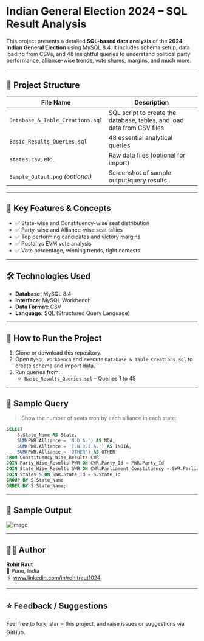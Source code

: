 
# Indian General Election 2024 – SQL Result Analysis

This project presents a detailed **SQL-based data analysis** of the **2024 Indian General Election** using MySQL 8.4. It includes schema setup, data loading from CSVs, and 48 insightful queries to understand political party performance, alliance-wise trends, vote shares, margins, and much more.

---

## 📁 Project Structure

| File Name                        | Description                                                               |
|----------------------------------|---------------------------------------------------------------------------|
| `Database_&_Table_Creations.sql` | SQL script to create the database, tables, and load data from CSV files   |
| `Basic_Results_Queries.sql`      | 48 essential analytical queries                                           |
| `states.csv`, etc.               | Raw data files (optional for import)                                      |
| `Sample_Output.png` *(optional)* | Screenshot of sample output/query results                                 |

---

## 🧠 Key Features & Concepts

- ✅ State-wise and Constituency-wise seat distribution
- ✅ Party-wise and Alliance-wise seat tallies
- ✅ Top performing candidates and victory margins
- ✅ Postal vs EVM vote analysis
- ✅ Vote percentage, winning trends, tight contests

---

## 🛠️ Technologies Used

- **Database:** MySQL 8.4
- **Interface:** MySQL Workbench
- **Data Format:** CSV
- **Language:** SQL (Structured Query Language)

---

## 🧾 How to Run the Project

1. Clone or download this repository.
2. Open `MySQL Workbench` and execute `Database_&_Table_Creations.sql` to create schema and import data.
3. Run queries from:
   - `Basic_Results_Queries.sql` – Queries 1 to 48

---

## 📌 Sample Query

> Show the number of seats won by each alliance in each state:

```sql
SELECT 
    S.State_Name AS State,
    SUM(PWR.Alliance = 'N.D.A.') AS NDA,
    SUM(PWR.Alliance = 'I.N.D.I.A.') AS INDIA,
    SUM(PWR.Alliance = 'OTHER') AS OTHER
FROM Constituency_Wise_Results CWR
JOIN Party_Wise_Results PWR ON CWR.Party_Id = PWR.Party_Id
JOIN State_Wise_Results SWR ON CWR.Parliament_Constituency = SWR.Parliament_Constituency
JOIN States S ON SWR.State_Id = S.State_Id
GROUP BY S.State_Name
ORDER BY S.State_Name;
```

---

## 📸 Sample Output

![image](https://github.com/user-attachments/assets/2cd2f609-ef36-4077-9838-6b11e69d5949)

---

## 👩‍💻 Author

**Rohit Raut**  
📍 Pune, India  
🖇 www.linkedin.com/in/rohitraut1024

---

## ⭐ Feedback / Suggestions

Feel free to fork, star ⭐ this project, and raise issues or suggestions via GitHub.

